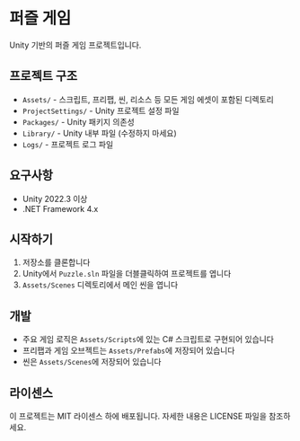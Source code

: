 # 퍼즐 게임

Unity 기반의 퍼즐 게임 프로젝트입니다.

## 프로젝트 구조

- `Assets/` - 스크립트, 프리팹, 씬, 리소스 등 모든 게임 에셋이 포함된 디렉토리
- `ProjectSettings/` - Unity 프로젝트 설정 파일
- `Packages/` - Unity 패키지 의존성
- `Library/` - Unity 내부 파일 (수정하지 마세요)
- `Logs/` - 프로젝트 로그 파일

## 요구사항

- Unity 2022.3 이상
- .NET Framework 4.x

## 시작하기

1. 저장소를 클론합니다
2. Unity에서 `Puzzle.sln` 파일을 더블클릭하여 프로젝트를 엽니다
3. `Assets/Scenes` 디렉토리에서 메인 씬을 엽니다

## 개발

- 주요 게임 로직은 `Assets/Scripts`에 있는 C# 스크립트로 구현되어 있습니다
- 프리팹과 게임 오브젝트는 `Assets/Prefabs`에 저장되어 있습니다
- 씬은 `Assets/Scenes`에 저장되어 있습니다

## 라이센스

이 프로젝트는 MIT 라이센스 하에 배포됩니다. 자세한 내용은 LICENSE 파일을 참조하세요. 